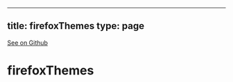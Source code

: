 
---
title: firefoxThemes
type: page
---

[See on Github](https://github.com/jakeroggenbuck/firefoxThemes/)

# firefoxThemes
